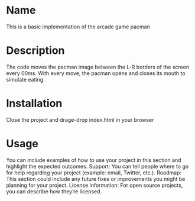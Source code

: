 # Name
This is a basic implementation of the arcade game pacman
# Description
The code moves the pacman image between the L-R borders of the screen every 00ms.
With every move, the pacman opens and closes its mouth to simulate eating.
# Installation
Close the project and drage-drop index.html in your browser
# Usage
You can include examples of how to use your project in this section and highlight the expected outcomes. 
Support: You can tell people where to go for help regarding your project (example: email, Twitter, etc.). 
Roadmap: This section could include any future fixes or improvements you might be planning for your project. 
License information: For open source projects, you can describe how they’re licensed.  
